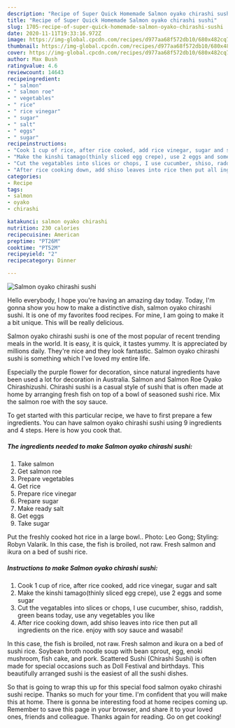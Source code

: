 ```yaml
---
description: "Recipe of Super Quick Homemade Salmon oyako chirashi sushi"
title: "Recipe of Super Quick Homemade Salmon oyako chirashi sushi"
slug: 1705-recipe-of-super-quick-homemade-salmon-oyako-chirashi-sushi
date: 2020-11-11T19:33:16.972Z
image: https://img-global.cpcdn.com/recipes/d977aa68f572db10/680x482cq70/salmon-oyako-chirashi-sushi-recipe-main-photo.jpg
thumbnail: https://img-global.cpcdn.com/recipes/d977aa68f572db10/680x482cq70/salmon-oyako-chirashi-sushi-recipe-main-photo.jpg
cover: https://img-global.cpcdn.com/recipes/d977aa68f572db10/680x482cq70/salmon-oyako-chirashi-sushi-recipe-main-photo.jpg
author: Max Bush
ratingvalue: 4.6
reviewcount: 14643
recipeingredient:
- " salmon"
- " salmon roe"
- " vegetables"
- " rice"
- " rice vinegar"
- " sugar"
- " salt"
- " eggs"
- " sugar"
recipeinstructions:
- "Cook 1 cup of rice, after rice cooked, add rice vinegar, sugar and salt"
- "Make the kinshi tamago(thinly sliced egg crepe), use 2 eggs and some sugar"
- "Cut the vegatables into slices or chops, I use cucumber, shiso, raddish, green beans today, use any vegetables you like"
- "After rice cooking down, add shiso leaves into rice then put all ingredients on the rice. enjoy with soy sauce and wasabi!"
categories:
- Recipe
tags:
- salmon
- oyako
- chirashi

katakunci: salmon oyako chirashi 
nutrition: 230 calories
recipecuisine: American
preptime: "PT26M"
cooktime: "PT52M"
recipeyield: "2"
recipecategory: Dinner

---
```



![Salmon oyako chirashi sushi](https://img-global.cpcdn.com/recipes/d977aa68f572db10/680x482cq70/salmon-oyako-chirashi-sushi-recipe-main-photo.jpg)

Hello everybody, I hope you're having an amazing day today. Today, I'm gonna show you how to make a distinctive dish, salmon oyako chirashi sushi. It is one of my favorites food recipes. For mine, I am going to make it a bit unique. This will be really delicious.

Salmon oyako chirashi sushi is one of the most popular of recent trending meals in the world. It is easy, it is quick, it tastes yummy. It is appreciated by millions daily. They're nice and they look fantastic. Salmon oyako chirashi sushi is something which I've loved my entire life.

Especially the purple flower for decoration, since natural ingredients have been used a lot for decoration in Australia. Salmon and Salmon Roe Oyako Chirashizushi. Chirashi sushi is a casual style of sushi that is often made at home by arranging fresh fish on top of a bowl of seasoned sushi rice. Mix the salmon roe with the soy sauce.


To get started with this particular recipe, we have to first prepare a few ingredients. You can have salmon oyako chirashi sushi using 9 ingredients and 4 steps. Here is how you cook that.

<!--inarticleads1-->

##### The ingredients needed to make Salmon oyako chirashi sushi:

1. Take  salmon
1. Get  salmon roe
1. Prepare  vegetables
1. Get  rice
1. Prepare  rice vinegar
1. Prepare  sugar
1. Make ready  salt
1. Get  eggs
1. Take  sugar


Put the freshly cooked hot rice in a large bowl.. Photo: Leo Gong; Styling: Robyn Valarik. In this case, the fish is broiled, not raw. Fresh salmon and ikura on a bed of sushi rice. 

<!--inarticleads2-->

##### Instructions to make Salmon oyako chirashi sushi:

1. Cook 1 cup of rice, after rice cooked, add rice vinegar, sugar and salt
1. Make the kinshi tamago(thinly sliced egg crepe), use 2 eggs and some sugar
1. Cut the vegatables into slices or chops, I use cucumber, shiso, raddish, green beans today, use any vegetables you like
1. After rice cooking down, add shiso leaves into rice then put all ingredients on the rice. enjoy with soy sauce and wasabi!


In this case, the fish is broiled, not raw. Fresh salmon and ikura on a bed of sushi rice. Soybean broth noodle soup with bean sprout, egg, enoki mushroom, fish cake, and pork. Scattered Sushi (Chirashi Sushi) is often made for special occasions such as Doll Festival and birthdays. This beautifully arranged sushi is the easiest of all the sushi dishes. 

So that is going to wrap this up for this special food salmon oyako chirashi sushi recipe. Thanks so much for your time. I'm confident that you will make this at home. There is gonna be interesting food at home recipes coming up. Remember to save this page in your browser, and share it to your loved ones, friends and colleague. Thanks again for reading. Go on get cooking!
